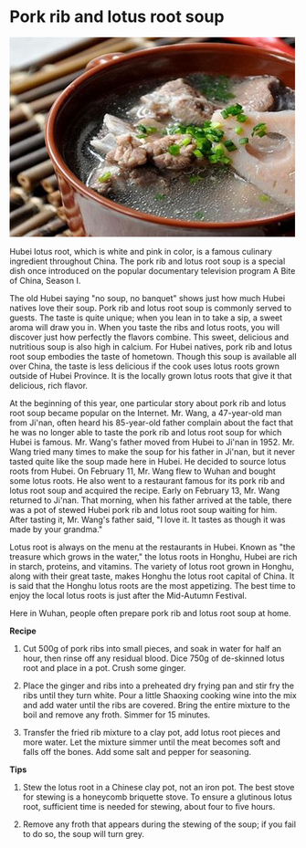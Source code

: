 # Pork rib and lotus root soup

![img](20220420.assets/W020160217607453154392.jpg)

Hubei lotus root, which is white and pink in color, is a famous culinary ingredient throughout China. The pork rib and lotus root soup is a special dish once introduced on the popular documentary television program A Bite of China, Season I.

The old Hubei saying "no soup, no banquet" shows just how much Hubei natives love their soup. Pork rib and lotus root soup is commonly served to guests. The taste is quite unique; when you lean in to take a sip, a sweet aroma will draw you in. When you taste the ribs and lotus roots, you will discover just how perfectly the flavors combine. This sweet, delicious and nutritious soup is also high in calcium. For Hubei natives, pork rib and lotus root soup embodies the taste of hometown. Though this soup is available all over China, the taste is less delicious if the cook uses lotus roots grown outside of Hubei Province. It is the locally grown lotus roots that give it that delicious, rich flavor.

At the beginning of this year, one particular story about pork rib and lotus root soup became popular on the Internet. Mr. Wang, a 47-year-old man from Ji'nan, often heard his 85-year-old father complain about the fact that he was no longer able to taste the pork rib and lotus root soup for which Hubei is famous. Mr. Wang's father moved from Hubei to Ji'nan in 1952. Mr. Wang tried many times to make the soup for his father in Ji'nan, but it never tasted quite like the soup made here in Hubei. He decided to source lotus roots from Hubei. On February 11, Mr. Wang flew to Wuhan and bought some lotus roots. He also went to a restaurant famous for its pork rib and lotus root soup and acquired the recipe. Early on February 13, Mr. Wang returned to Ji'nan. That morning, when his father arrived at the table, there was a pot of stewed Hubei pork rib and lotus root soup waiting for him. After tasting it, Mr. Wang's father said, "I love it. It tastes as though it was made by your grandma."

Lotus root is always on the menu at the restaurants in Hubei. Known as "the treasure which grows in the water," the lotus roots in Honghu, Hubei are rich in starch, proteins, and vitamins. The variety of lotus root grown in Honghu, along with their great taste, makes Honghu the lotus root capital of China. It is said that the Honghu lotus roots are the most appetizing. The best time to enjoy the local lotus roots is just after the Mid-Autumn Festival.

Here in Wuhan, people often prepare pork rib and lotus root soup at home.

**Recipe**

1. Cut 500g of pork ribs into small pieces, and soak in water for half an hour, then rinse off any residual blood. Dice 750g of de-skinned lotus root and place in a pot. Crush some ginger.

2. Place the ginger and ribs into a preheated dry frying pan and stir fry the ribs until they turn white. Pour a little Shaoxing cooking wine into the mix and add water until the ribs are covered. Bring the entire mixture to the boil and remove any froth. Simmer for 15 minutes.

3. Transfer the fried rib mixture to a clay pot, add lotus root pieces and more water. Let the mixture simmer until the meat becomes soft and falls off the bones. Add some salt and pepper for seasoning.

**Tips**

1. Stew the lotus root in a Chinese clay pot, not an iron pot. The best stove for stewing is a honeycomb briquette stove. To ensure a glutinous lotus root, sufficient time is needed for stewing, about four to five hours.

2. Remove any froth that appears during the stewing of the soup; if you fail to do so, the soup will turn grey.
